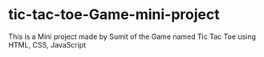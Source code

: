 # tic-tac-toe-Game-mini-project
This is a Mini project made by Sumit of the Game named Tic Tac Toe using HTML, CSS, JavaScript
